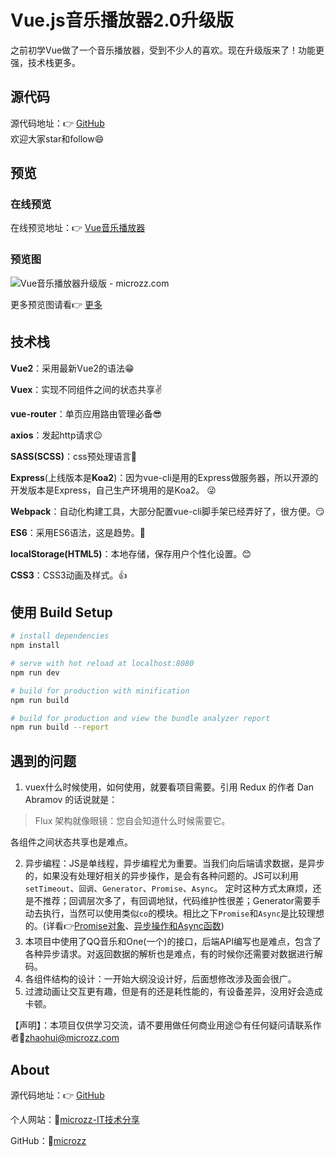 # Vue.js音乐播放器2.0升级版
之前初学Vue做了一个音乐播放器，受到不少人的喜欢。现在升级版来了！功能更强，技术栈更多。

## 源代码
源代码地址：👉 [GitHub](https://github.com/microzz/vue-music-player)  
欢迎大家star和follow😄

## 预览
### 在线预览
在线预览地址：👉 [Vue音乐播放器](https://microzz.com:3000/vue-music/)

### 预览图
![Vue音乐播放器升级版 - microzz.com](https://github.com/microzz/vue-music-player/blob/2.0.0/preview/preview.gif?raw=true) 

更多预览图请看👉 [更多](https://github.com/microzz/vue-music-player/tree/2.0.0/preview)

## 技术栈
**Vue2**：采用最新Vue2的语法😁 

**Vuex**：实现不同组件之间的状态共享✌️ 

**vue-router**：单页应用路由管理必备😎 

**axios**：发起http请求😉 

**SASS(SCSS)**：css预处理语言💪 

**Express**(上线版本是**Koa2**)：因为vue-cli是用的Express做服务器，所以开源的开发版本是Express，自己生产环境用的是Koa2。 😜 

**Webpack**：自动化构建工具，大部分配置vue-cli脚手架已经弄好了，很方便。😏 

**ES6**：采用ES6语法，这是趋势。👏 

**localStorage(HTML5)**：本地存储，保存用户个性化设置。😊 

**CSS3**：CSS3动画及样式。👍 

## 使用 Build Setup

``` bash
# install dependencies
npm install

# serve with hot reload at localhost:8080
npm run dev

# build for production with minification
npm run build

# build for production and view the bundle analyzer report
npm run build --report
```

## 遇到的问题
1. vuex什么时候使用，如何使用，就要看项目需要。引用 Redux 的作者 Dan Abramov 的话说就是：

  > Flux 架构就像眼镜：您自会知道什么时候需要它。
  
  各组件之间状态共享也是难点。
  
2. 异步编程：JS是单线程，异步编程尤为重要。当我们向后端请求数据，是异步的，如果没有处理好相关的异步操作，是会有各种问题的。JS可以利用`setTimeout`、`回调`、`Generator`、`Promise`、`Async`。
定时这种方式太麻烦，还是不推荐；回调层次多了，有回调地狱，代码维护性很差；Generator需要手动去执行，当然可以使用类似`co`的模块。相比之下`Promise`和`Async`是比较理想的。(详看👉[Promise对象](https://microzz.com/2017/01/14/promise/)、[异步操作和Async函数](https://microzz.com/2017/01/15/async/))
3. 本项目中使用了QQ音乐和One(一个)的接口，后端API编写也是难点，包含了各种异步请求。对返回数据的解析也是难点，有的时候你还需要对数据进行解码。
4. 各组件结构的设计：一开始大纲没设计好，后面想修改涉及面会很广。
5. 过渡动画让交互更有趣，但是有的还是耗性能的，有设备差异，没用好会造成卡顿。

【声明】：本项目仅供学习交流，请不要用做任何商业用途😊有任何疑问请联系作者📩[zhaohui@microzz.com](mailto:zhaohui@microzz.com)

## About
源代码地址：👉 [GitHub](https://github.com/microzz/vue-music-player) 

个人网站：🔗[microzz-IT技术分享](https://microzz.com/) 

GitHub：🔗[microzz](https://github.com/microzz)

